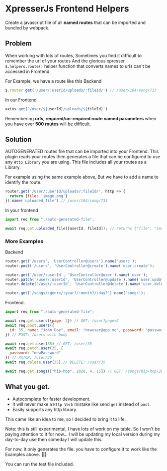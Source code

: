 # XpresserJs Frontend Helpers

Create a javascript file of all **named routes** that can be imported and bundled by webpack.

## Problem

When working with lots of routes, Sometimes you find it difficult to remember the url of your routes And the glorious
xpresser `$.helpers.route()` helper function that converts names to urls can't be accessed in Frontend.

For Example, we have a route like this Backend

```javascript
$.router.get('/user/:userId/uploads/:fileId/') // /user/164/song/733
```

In our Frontend

```javascript
axios.get(`/user/${userId}/uploads/${fileId}`)
```

Remembering **urls, required/un-required route named parameters** when you have over **500 routes** will be difficult.

## Solution

AUTOGENERATED routes file that can be imported into your Frontend. This plugin reads your routes then generates a file
that can be configured to use any `Http Library` you are using. This file includes all your routes as a Library.

For example using the same example above, But we have to add a name to identify the route.

```javascript
router.get('/user/:userId/uploads/:fileId/', http => {
  return {file: 'image.png'}
}).name('uploaded_file') // /user/164/song/733
```

In your frontend

```javascript
import req from "./auto-generated-file";

await req.get.uploaded_file([userId, fileId]); // returns {"file": "image.png"}
```

### More Examples

Backend

```javascript
router.get('/users', 'UserController@users').name('users');
router.post('/users', 'UserController@create').name('user.create');

router.get('/user/:userId', 'UserController@user').name('user');
router.patch('/user/:userId', 'UserController@update').name('user.update');
router.delete('/user/:userId', 'UserController@delete').name('user.delete');

router.get('/songs/:genre/:year?/:month?/:day?').name('songs');
```

Frontend.

```javascript
import req from "./auto-generated-file";

await req.get.users({page: 2}) // GET: /user?page=2
await req.post.users({
  id: 35, name: "John Doe", email: "newuser@app.me", password: "password"
}) // POST: /users with body

await req.get.user(35) // GET: /user/35
await req.patch.user(35, {
  password: "newPassword"
}) // PATCH: /user/35
await req.delete.user(35) // DELETE: /user/35

await req.get.songs(["hip-hop", 2020, 4, 15]) // GET: /songs/hip-hop/2020/4/15
```

## What you get.

- Autocomplete for faster development.
- It will never make a `Http Verb` mistake like send `get` instead of `post`.
- Easily supports any http library.

This came like an idea to me, so I decided to bring it to life.

Note: this is still experimental, I have lots of work on my table. So I won't be paying attention to it for now... I
will be updating my local version during my day-to-day use then someday I will update this.

For now, it only generates the file. you have to configure it to work like the Examples above. 🤦‍♂️

You can run the test file included.